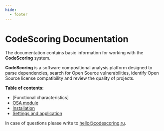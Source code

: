 ```yaml
---
hide:
  - footer
---
```

# CodeScoring Documentation

The documentation contains basic information for working with the **CodeScoring** system.

**CodeScoring** is a software compositional analysis platform designed to parse dependencies, search for Open Source vulnerabilities, identify Open Source license compatibility and review the quality of projects.

**Table of contents**:

 - [Functional characteristics]
 - [OSA module](osa)
 - [Installation](on-premise/installation)
 - [Settings and application](on-premise/how-to/activation)

In case of questions please write to <hello@codescoring.ru>.